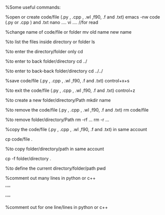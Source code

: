 %Some useful commands:

%open or create  code/file (.py , .cpp , .wl ,f90, .f and .txt)
emacs -nw code (.py or .cpp ) and .txt
nano .... 
vi .... //for read



%change name of code/file or folder
mv  old name  new name


%to list the files inside directory or folder
ls


%to enter the directory/folder only
cd

%to enter to back folder/directory
cd ../

%to enter to back-back folder/directory
cd ../../ 

%save code/file (.py , .cpp , .wl ,f90, .f and .txt)
control+x+s

%to exit the code/file (.py , .cpp , .wl ,f90, .f and .txt)
control+z

%to create a new folder/directory/Path
mkdir name


%to remove the code/file (.py , .cpp , .wl ,f90, .f and .txt)
rm code/file


%to remove folder/directory/Path
rm -rf ...
rm -r ...


%copy the code/file (.py , .cpp , .wl ,f90, .f and .txt) in same account

cp code/file  .

%to copy folder/directory/path in same account

cp -f folder/directory  .



%to define the current directory/folder/path
pwd

%comment out many lines in python or c++

''''

''''



%comment out for one line/lines in python or c++
#



